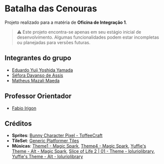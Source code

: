 # Batalha das Cenouras

Projeto realizado para a matéria de **Oficina de Integração 1**.

> ⚠️ Este projeto encontra-se apenas em seu estágio inicial de desenvolvimento. Algumas funcionalidades podem estar incompletas ou planejadas para versões futuras.

## Integrantes do grupo

- [Eduardo Yuji Yoshida Yamada](https://github.com/eduardo-yuji)
- [Séfora Davanso de Assis](https://github.com/sefora-davanso)
- [Matheus Mazali Maeda](https://github.com/matheus-maeda)

## Professor Orientador

- [Fabio Irigon](https://github.com/fabioirigon)

## Créditos

- **Sprites**: [Bunny Character Pixel - ToffeeCraft](https://toffeebunny.itch.io/bunny-character-pixel)
- **TileSet**: [Generic Platformer Tiles](https://opengameart.org/content/generic-platformer-tiles)
- **Músicas**: [Theme1 - Magic Spark](https://soundcloud.com/magic_sparku/theme1?utm_source=clipboard&utm_medium=text&utm_campaign=social_sharing), [Theme4 - Magic Spark](https://soundcloud.com/magic_sparku/theme1?utm_source=clipboard&utm_medium=text&utm_campaign=social_sharing), [Yuffie's Theme - Alt - Magic Spark](https://soundcloud.com/magic_sparku/yuffies-theme-alt?utm_source=clipboard&utm_medium=text&utm_campaign=social_sharing), [Slice of Life 2 | 01 - Theme - loluriolibrary](https://soundcloud.com/loluriolibrary/slice-of-life-2-01-theme?in=loluriolibrary/sets/lolurios-slice-of-life-2-music&utm_source=clipboard&utm_medium=text&utm_campaign=social_sharing), [Yuffie's Theme - Alt - loluriolibrary](https://soundcloud.com/loluriolibrary/comedy-01-theme?in=loluriolibrary/sets/lolurios-comedy-anime-music&utm_source=clipboard&utm_medium=text&utm_campaign=social_sharing)
